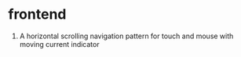 # frontend

1. A horizontal scrolling navigation pattern for touch and mouse with moving current indicator

